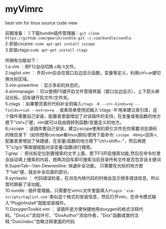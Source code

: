 # myVimrc
best vim for linux source code view

前期准备：
1.下载bundle插件管理器：`git clone https://github.com/gmarik/vundle.git ~/.vim/bundle/vundle`<br/>
2.安装cscpoe: `sudo apt-get install cscope` <br/>
3.安装ctags:`sudo apt-get install ctags` <br/>

所拥有功能如下：<br/>
1.a.vim ：用F12自动切换.c和.h文件。<br/>
2.taglist.vim ： 开启vim后会在窗口右边显示函数，变量等定义，利用ctrl+w键切换光标区域。<br/>
3.vim-powerline ：显示多彩的状态栏。<br/>
4.winmanager ：可以使用F5键开启文件管理界面（窗口左边显示），上下箭头移动光标，回车键开启文件/文件夹。<br/>
5.ctags ：如果要完善的代码补全则输入`ctags -R --c++-kinds=+p --fields=+iaS --extra=+q .` 或者简单使用前输入'ctags -R'用来建立索引库，这个插件需要自己安装，配置表里面增加了对该插件的支持，在变量或者函数的地方摁下“ctrl+]”键，vim就可以自由跳转到函数/变量定义的地方。<br/>
6,cscope ：该插件要自己安装，建立cscope使用的索引文件在你需要浏览源码的根目录下（如你想用cscope看linux源码)使用下面命令: `cscope -Rbkq`<回车>,配置表里增加了快捷键，在变量/函数的地方摁下“ctrl+shift+-”，然后再摁下“c/g/s”等按键就能对该变量/函数进行搜索。<br/>
7.grep ： 把光标定位到要搜索的文字上面，摁下F3开启搜索功能,然后在命令栏里会自动填上搜索的内容，摁两次回车即可搜索当前目录所有文件是否包含该关键词<br/>
8.SuperTab--Van-Dewoestine: 快速补全功能， 只需要在光标的地方摁下“tab”键，就会补全后面的部分。<br/>
9.syntastic ： 代码错误检查，在浏览内核代码的时候会显示很多错误信息，所以暂时屏蔽了该功能。<br/>
10.vundle : 插件管理器。只需要在vimrc文件里面填入`Plugin 'vim-scripts/taglist.vim'`类似这个格式的安装信息，然后打开vim，在命令模式输入”PluginInstall“就能安装插件。<br/>
11.DoxygenToolkit.vim ： 该插件是方便快捷地用doxygen的格式注释代码。"DoxLic"添加许可，"DoxAuthor"添加作者，"Dox"函数或类的注释,"DoxUndoc"忽略注释里面的代码<br/>
